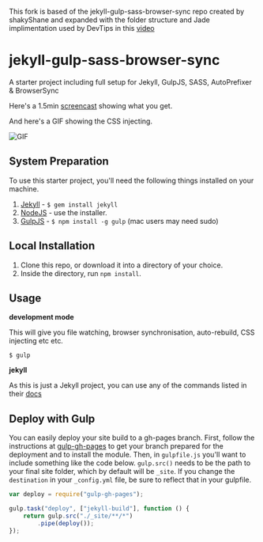 This fork is based of the jekyll-gulp-sass-browser-sync repo created by shakyShane and expanded with the folder structure and Jade implimentation used by DevTips in this [video](https://www.youtube.com/watch?v=nY4kQssg3lw)

jekyll-gulp-sass-browser-sync
=============================

A starter project including full setup for Jekyll, GulpJS, SASS, AutoPrefixer &amp; BrowserSync

Here's a 1.5min [screencast](http://quick.as/pvrslgx) showing what you get.

And here's a GIF showing the CSS injecting.

![GIF](http://f.cl.ly/items/373y2E0e0i2p0E2O131g/test-gif.gif)

## System Preparation

To use this starter project, you'll need the following things installed on your machine.

1. [Jekyll](http://jekyllrb.com/) - `$ gem install jekyll`
2. [NodeJS](http://nodejs.org) - use the installer.
3. [GulpJS](https://github.com/gulpjs/gulp) - `$ npm install -g gulp` (mac users may need sudo)

## Local Installation

1. Clone this repo, or download it into a directory of your choice.
2. Inside the directory, run `npm install`.

## Usage

**development mode**

This will give you file watching, browser synchronisation, auto-rebuild, CSS injecting etc etc.

```shell
$ gulp
```

**jekyll**

As this is just a Jekyll project, you can use any of the commands listed in their [docs](http://jekyllrb.com/docs/usage/)

## Deploy with Gulp

You can easily deploy your site build to a gh-pages branch. First, follow the instructions at [gulp-gh-pages](https://github.com/rowoot/gulp-gh-pages) to get your branch prepared for the deployment and to install the module. Then, in `gulpfile.js` you'll want to include something like the code below. `gulp.src()` needs to be the path to your final site folder, which by default will be `_site`. If you change the `destination` in your `_config.yml` file, be sure to reflect that in your gulpfile.



```javascript
var deploy = require("gulp-gh-pages");

gulp.task("deploy", ["jekyll-build"], function () {
    return gulp.src("./_site/**/*")
        .pipe(deploy());
});
```
